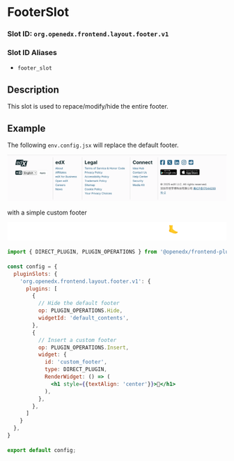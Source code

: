 # FooterSlot

### Slot ID: `org.openedx.frontend.layout.footer.v1`

### Slot ID Aliases
* `footer_slot`

## Description

This slot is used to repace/modify/hide the entire footer.

## Example

The following `env.config.jsx` will replace the default footer.

![Screenshot of default footer](./images/default_footer.png)

with a simple custom footer

![Screenshot of custom footer](./images/custom_footer.png)

```jsx
import { DIRECT_PLUGIN, PLUGIN_OPERATIONS } from '@openedx/frontend-plugin-framework';

const config = {
  pluginSlots: {
    'org.openedx.frontend.layout.footer.v1': {
      plugins: [
        {
          // Hide the default footer
          op: PLUGIN_OPERATIONS.Hide,
          widgetId: 'default_contents',
        },
        {
          // Insert a custom footer
          op: PLUGIN_OPERATIONS.Insert,
          widget: {
            id: 'custom_footer',
            type: DIRECT_PLUGIN,
            RenderWidget: () => (
              <h1 style={{textAlign: 'center'}}>🦶</h1>
            ),
          },
        },
      ]
    }
  },
}

export default config;
```